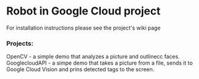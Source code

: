 # Robot in Google Cloud project

For installation instructions please see the project's wiki page

### Projects:
OpenCV - a simple demo that analyzes a picture and outlineсс faces.
GooglecloudAPI - a simpe demo that takes a picture from a file, sends it to Google Cloud Vision and prins detected tags to the screen.
